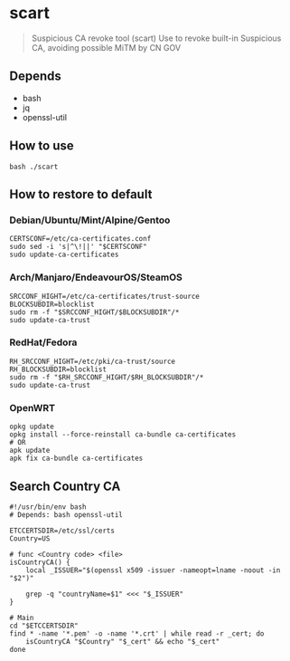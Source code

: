 # scart

> Suspicious CA revoke tool (scart)
 Use to revoke built-in Suspicious CA,
 avoiding possible MiTM by CN GOV

## Depends

- bash
- jq
- openssl-util

## How to use

```shell
bash ./scart
```

## How to restore to default

### Debian/Ubuntu/Mint/Alpine/Gentoo

```shell
CERTSCONF=/etc/ca-certificates.conf
sudo sed -i 's|^\!||' "$CERTSCONF"
sudo update-ca-certificates
```

### Arch/Manjaro/EndeavourOS/SteamOS

```shell
SRCCONF_HIGHT=/etc/ca-certificates/trust-source
BLOCKSUBDIR=blocklist
sudo rm -f "$SRCCONF_HIGHT/$BLOCKSUBDIR"/*
sudo update-ca-trust
```

### RedHat/Fedora

```shell
RH_SRCCONF_HIGHT=/etc/pki/ca-trust/source
RH_BLOCKSUBDIR=blocklist
sudo rm -f "$RH_SRCCONF_HIGHT/$RH_BLOCKSUBDIR"/*
sudo update-ca-trust
```

### OpenWRT

```shell
opkg update
opkg install --force-reinstall ca-bundle ca-certificates
# OR
apk update
apk fix ca-bundle ca-certificates
```

## Search Country CA

```shell
#!/usr/bin/env bash
# Depends: bash openssl-util

ETCCERTSDIR=/etc/ssl/certs
Country=US

# func <Country code> <file>
isCountryCA() {
	local _ISSUER="$(openssl x509 -issuer -nameopt=lname -noout -in "$2")"

	grep -q "countryName=$1" <<< "$_ISSUER"
}

# Main
cd "$ETCCERTSDIR"
find * -name '*.pem' -o -name '*.crt' | while read -r _cert; do
	isCountryCA "$Country" "$_cert" && echo "$_cert"
done
```
